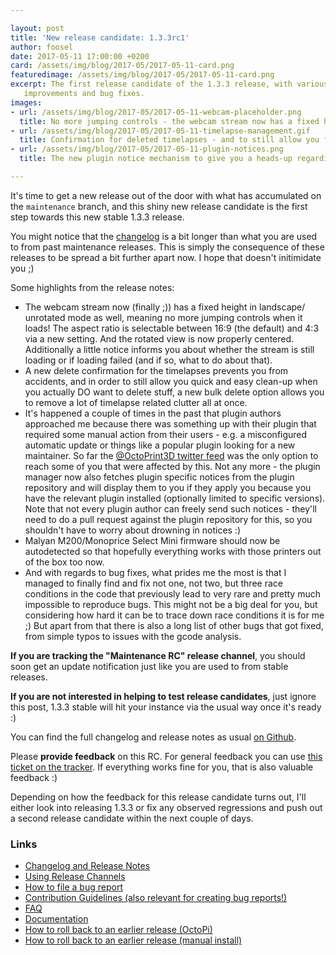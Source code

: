 ```yaml
---

layout: post
title: 'New release candidate: 1.3.3rc1'
author: foosel
date: 2017-05-11 17:00:00 +0200
card: /assets/img/blog/2017-05/2017-05-11-card.png
featuredimage: /assets/img/blog/2017-05/2017-05-11-card.png
excerpt: The first release candidate of the 1.3.3 release, with various
   improvements and bug fixes.
images:
- url: /assets/img/blog/2017-05/2017-05-11-webcam-placeholder.png
  title: No more jumping controls - the webcam stream now has a fixed height with adjustable aspect ratio.
- url: /assets/img/blog/2017-05/2017-05-11-timelapse-management.gif
  title: Confirmation for deleted timelapses - and to still allow you fast deletions of multiple timelapses a new bulk delete feature.
- url: /assets/img/blog/2017-05/2017-05-11-plugin-notices.png
  title: The new plugin notice mechanism to give you a heads-up regarding any important issues with your installed plugins.

---
```


It's time to get a new release out of the door with what has accumulated
on the `maintenance` branch, and this shiny new release candidate is
the first step towards this new stable 1.3.3 release.

You might notice that the [changelog](https://github.com/foosel/OctoPrint/releases/tag/1.3.3rc1)
is a bit longer than what you are used to from past maintenance releases.
This is simply the consequence of these releases to be spread a bit
further apart now. I hope that doesn't initimidate you ;)

Some highlights from the release notes:

  * The webcam stream now (finally ;)) has a fixed height in landscape/
    unrotated mode as well, meaning no more jumping controls when it
    loads! The aspect ratio is selectable between 16:9 (the default)
    and 4:3 via a new setting. And the rotated view is now properly
    centered. Additionally a little notice informs you about whether the
    stream is still loading or if loading failed (and if so, what to
    do about that).
  * A new delete confirmation for the timelapses prevents you from
    accidents, and in order to still allow you quick and easy clean-up
    when you actually DO want to delete stuff, a new bulk delete option
    allows you to remove a lot of timelapse related clutter all at once.
  * It's happened a couple of times in the past that plugin authors
    approached me because there was something up with their plugin that
    required some manual action from their users - e.g. a misconfigured
    automatic update or things like a popular plugin looking for a new
    maintainer. So far the [@OctoPrint3D twitter feed]()
    was the only option to reach some of you that were affected by this.
    Not any more - the plugin manager now also fetches plugin specific
    notices from the plugin repository and will display them to you if
    they apply you because you have the relevant plugin installed (optionally
    limited to specific versions). Note that not every plugin author
    can freely send such notices - they'll need to do a pull request
    against the plugin repository for this, so you shouldn't have to
    worry about drowning in notices :)
  * Malyan M200/Monoprice Select Mini firmware should now be autodetected
    so that hopefully everything works with those printers out of the box
    too now.
  * And with regards to bug fixes, what prides me the most is that I managed
    to finally find and fix not one, not two, but three race conditions
    in the code that previously lead to very rare and pretty much
    impossible to reproduce bugs. This might not be a big deal for you,
    but considering how hard it can be to trace down race conditions it
    is for me ;) But apart from that there is also a long list of other
    bugs that got fixed, from simple typos to issues with the gcode
    analysis.

**If you are tracking the "Maintenance RC" release channel**, you
should soon get an update notification just like you are used to from
stable releases.

**If you are not interested in helping to test release candidates**, just
ignore this post, 1.3.3 stable will hit your instance via the usual
way once it's ready :)

You can find the full changelog and release notes as usual
[on Github](https://github.com/foosel/OctoPrint/releases/tag/1.3.3rc1).

Please **provide feedback** on this RC. For general feedback you can use
[this ticket on the tracker](https://github.com/foosel/OctoPrint/issues/1914).
If everything works fine for you, that is also valuable feedback :)

Depending on how the feedback for this release candidate turns out, I'll
either look into releasing 1.3.3 or fix any observed regressions and push
out a second release candidate within the next couple of days.

### Links

  * [Changelog and Release Notes](https://github.com/foosel/OctoPrint/releases/tag/1.3.3rc1)
  * [Using Release Channels](https://github.com/foosel/OctoPrint/wiki/Using-Release-Channels)
  * [How to file a bug report](https://github.com/foosel/OctoPrint/blob/master/CONTRIBUTING.md#how-to-file-a-bug-report)
  * [Contribution Guidelines (also relevant for creating bug reports!)](https://github.com/foosel/OctoPrint/blob/master/CONTRIBUTING.md)
  * [FAQ](https://github.com/foosel/OctoPrint/wiki/FAQ)
  * [Documentation](http://docs.octoprint.org/)
  * [How to roll back to an earlier release (OctoPi)](https://github.com/foosel/OctoPrint/wiki/FAQ#how-can-i-revert-to-an-older-version-of-the-octoprint-installation-on-my-octopi-image)
  * [How to roll back to an earlier release (manual install)](https://github.com/foosel/OctoPrint/wiki/FAQ#how-can-i-roll-back-to-an-earlier-version-after-an-update)
